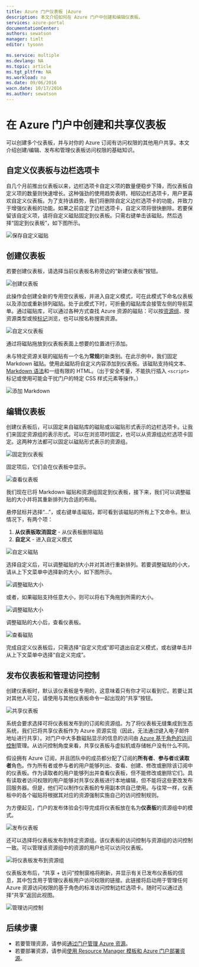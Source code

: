 ```yaml
---
title: Azure 门户仪表板 |Azure
description: 本文介绍如何在 Azure 门户中创建和编辑仪表板。
services: azure-portal
documentationCenter: 
authors: sewatson
manager: timlt
editor: tysonn

ms.service: multiple
ms.devlang: NA
ms.topic: article
ms.tgt_pltfrm: NA
ms.workload: na
ms.date: 09/06/2016
wacn.date: 10/17/2016
ms.author: sewatson
---
```


# 在 Azure 门户中创建和共享仪表板

可以创建多个仪表板，并与对你的 Azure 订阅有访问权限的其他用户共享。本文介绍创建/编辑、发布和管理仪表板访问权限的基础知识。

## 自定义仪表板与边栏选项卡

自几个月前推出仪表板以来，边栏选项卡自定义项的数量便稳步下降，而仪表板自定义项的数量则快速增长。这种强劲的使用趋势表明，相较边栏选项卡，用户更喜欢自定义仪表板。为了支持该趋势，我们将删除自定义边栏选项卡的功能，并致力于增强仪表板的功能。如果之前自定了边栏选项卡，自定义项将很快删除。若要保留该自定义项，请将自定义磁贴固定到仪表板。只需右键单击该磁贴，然后选择“固定到仪表板”，如下图所示。

![保存自定义磁贴](./media/azure-portal-dashboards/save-customization.png)  

## 创建仪表板

若要创建仪表板，请选择当前仪表板名称旁边的“新建仪表板”按钮。

![创建仪表板](./media/azure-portal-dashboards/new-dashboard.png)  

此操作会创建全新的专用空仪表板，并进入自定义模式，可在此模式下命名仪表板以及添加或重新排列磁贴。处于此模式下时，可折叠的磁贴库会接管左侧的导航菜单。通过磁贴库，可以通过各种方式查找 Azure 资源的磁贴：可以按[资源组](../azure-resource-manager/resource-group-overview.md#resource-groups)、按资源类型或按[标记](../azure-resource-manager/resource-group-using-tags.md)浏览，也可以按名称搜索资源。

![自定义仪表板](./media/azure-portal-dashboards/customize-dashboard.png)  

通过将磁贴拖放到仪表板表面上想要的位置进行添加。

未与特定资源关联的磁贴有一个名为**常规**的新类别。在此示例中，我们固定 Markdown 磁贴。使用此磁贴将自定义内容添加到仪表板。该磁贴支持纯文本、[Markdown 语法](https://daringfireball.net/projects/markdown/syntax)和一组有限的 HTML。（出于安全考量，不能执行插入 `<script>` 标记或使用可能会干扰门户的特定 CSS 样式元素等操作。）

![添加 Markdown](./media/azure-portal-dashboards/add-markdown.png)  

## 编辑仪表板

创建仪表板后，可以固定来自磁贴库的磁贴或以磁贴形式表示的边栏选项卡。让我们来固定资源组的表示形式。可以在浏览项时固定，也可以从资源组边栏选项卡固定。这两种方法都可以固定以磁贴形式表示的资源组。

![固定到仪表板](./media/azure-portal-dashboards/pin-to-dashboard.png)  

固定项后，它们会在仪表板中显示。

![查看仪表板](./media/azure-portal-dashboards/view-dashboard.png)  

我们现在已将 Markdown 磁贴和资源组固定到仪表板，接下来，我们可以调整磁贴的大小并将其重新排列为合适的布局。

悬停鼠标并选择“...”，或右键单击磁贴，即可看到该磁贴的所有上下文命令。默认情况下，有两个项：

1. **从仪表板取消固定** - 从仪表板删除磁贴
2. **自定义** - 进入自定义模式

![自定义磁贴](./media/azure-portal-dashboards/customize-tile.png)  

选择自定义后，可以调整磁贴的大小并对其进行重新排列。若要调整磁贴的小大，请从上下文菜单中选择新的大小，如下图所示。

![调整磁贴大小](./media/azure-portal-dashboards/resize-tile.png)  

或者，如果磁贴支持任意大小，则可以将右下角拖到所需的大小。

![调整磁贴大小](./media/azure-portal-dashboards/resize-corner.png)  

调整磁贴的大小后，查看仪表板。

![查看磁贴](./media/azure-portal-dashboards/view-tile.png)  

完成自定义仪表板后，只需选择“自定义完成”即可退出自定义模式，或右键单击并从上下文菜单中选择“自定义完成”。

## 发布仪表板和管理访问控制

创建仪表板时，默认该仪表板是专用的，这意味着只有你才可以看到它。若要让其对其他人可见，请使用与其他仪表板命令一起出现的“共享”按钮。

![共享仪表板](./media/azure-portal-dashboards/share-dashboard.png)  

系统会要求选择可将仪表板发布到的订阅和资源组。为了将仪表板无缝集成到生态系统，我们已将共享仪表板作为 Azure 资源实现（因此，无法通过键入电子邮件地址进行共享）。对门户中大多数磁贴显示的信息的访问由 [Azure 基于角色的访问控制](../active-directory/role-based-access-control-configure.md)管理。从访问控制角度来看，共享仪表板与虚拟机或存储帐户没有什么不同。

假设拥有 Azure 订阅，并且团队中的成员都分配了订阅的**所有者**、**参与者**或**读取者**角色。作为所有者或参与者的用户能够列出、查看、创建、修改或删除该订阅中的仪表板。作为读取者的用户能够列出并查看仪表板，但不能修改或删除它们。具有读取者访问权限的用户能够对共享仪表板进行本地编辑，但不能将这些更改发布回服务器。但是，他们可以制作仪表板的专用副本供自己使用。与往常一样，仪表板中的各个磁贴将根据其对应的资源强制实施自己的访问控制规则。

为方便起见，门户的发布体验会引导完成将仪表板放在名为**仪表板**的资源组中的模式。

![发布仪表板](./media/azure-portal-dashboards/publish-dashboard.png)  

还可以选择将仪表板发布到特定资源组。该仪表板的访问控制与资源组的访问控制一致。可以管理该资源组中的资源的用户也可以访问仪表板。

![将仪表板发布到资源组](./media/azure-portal-dashboards/publish-to-resource-group.png)  

仪表板发布后，“共享 + 访问”控制窗格将刷新，并显示有关已发布仪表板的信息，其中包含用于管理仪表板用户访问权限的链接。此链接将启动用于管理任何 Azure 资源访问权限的基于角色的标准访问控制边栏选项卡。随时可以通过选择“共享”返回此视图。

![管理访问控制](./media/azure-portal-dashboards/manage-access.png)  

## 后续步骤

- 若要管理资源，请参阅[通过门户管理 Azure 资源](../azure-resource-manager/resource-group-portal.md)。
- 若要部署资源，请参阅[使用 Resource Manager 模板和 Azure 门户部署资源](../azure-resource-manager/resource-group-template-deploy-portal.md)。

<!---HONumber=Mooncake_1010_2016-->